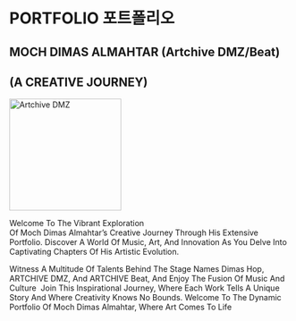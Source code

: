 
# PORTFOLIO 포트폴리오  
## **MOCH DIMAS ALMAHTAR**   (Artchive DMZ/Beat)
## (A CREATIVE JOURNEY)
<img src="https://scontent.fcgk33-1.fna.fbcdn.net/v/t39.30808-6/381568347_3158150054478769_7675435451257972076_n.jpg?_nc_cat=101&ccb=1-7&_nc_sid=5f2048&_nc_ohc=RsgHXIteoRQAX95kmsK&_nc_oc=AQlgZU-kC8OJ0-IZDbk5UpU-0IujgupvvJuMfqaP6MNHmFgTBBjaVgi7vGnqpynP4QQ&_nc_ht=scontent.fcgk33-1.fna&oh=00_AfAmd3j3lUdvWmaaHPWSd1akgeqE012j8pWuncfW5K_seg&oe=6556D965" alt="Artchive DMZ" style="height: 200px; width:200px;"/>

Welcome To The Vibrant Exploration  
Of Moch Dimas Almahtar’s Creative Journey Through His Extensive Portfolio.
Discover A World Of Music, Art, And Innovation As You Delve Into Captivating Chapters Of His Artistic Evolution.

Witness A Multitude Of Talents Behind The Stage Names Dimas Hop, ARTCHIVE DMZ, And ARTCHIVE Beat, And Enjoy The Fusion Of Music And Culture 
Join This Inspirational Journey, Where Each Work Tells A Unique Story And Where Creativity Knows No Bounds.
Welcome To The Dynamic Portfolio Of Moch Dimas Almahtar, Where Art Comes To Life


